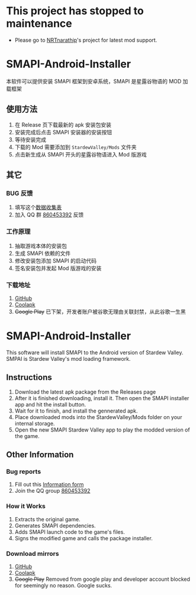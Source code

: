 # This project has stopped to maintenance
 * Please go to [NRTnarathip](https://github.com/NRTnarathip/SMAPILoader)'s project for latest mod support.

# SMAPI-Android-Installer

本软件可以提供安装 SMAPI 框架到安卓系统，SMAPI 是星露谷物语的 MOD 加载框架

## 使用方法

1.  在 Release 页下载最新的 apk 安装包安装
2.  安装完成后点击 SMAPI 安装器的安装按钮
3.  等待安装完成
4.  下载的 Mod 需要添加到 `StardewValley/Mods` 文件夹
5.  点击新生成从 SMAPI 开头的星露谷物语进入 Mod 版游戏

## 其它

### BUG 反馈

1.  填写这个[数据收集表](https://docs.qq.com/form/edit/DWlJZc0paV2xxR2JL)
2.  加入 QQ 群 [860453392](https://jq.qq.com/?_wv=1027&k=55svbYs) 反馈

### 工作原理

1.  抽取游戏本体的安装包
2.  生成 SMAPI 依赖的文件
3.  修改安装包添加 SMAPI 的启动代码
4.  签名安装包并发起 Mod 版游戏的安装

### 下载地址

1.  [GitHub](https://github.com/ZaneYork/SMAPI-Android-Installer/releases)
2.  [Coolapk](https://www.coolapk.com/apk/256582)
3.  ~~Google Play~~ 已下架，开发者账户被谷歌无理由关联封禁，从此谷歌一生黑

#

# SMAPI-Android-Installer

This software will install SMAPI to the Android version of Stardew Valley. SMPAI is Stardew Valley's mod loading framework.

## Instructions

1.  Download the latest apk package from the Releases page
2.  After it is finished downloading, install it. Then open the SMAPI installer app and hit the install button.
3.  Wait for it to finish, and install the gennerated apk.
4.  Place downloaded mods into the StardewValley/Mods folder on your internal storage.
5.  Open the new SMAPI Stardew Valley app to play the modded version of the game.

## Other Information

### Bug reports

1.  Fill out this [Information form](https://docs.qq.com/form/edit/DWlJZc0paV2xxR2JL)
2.  Join the QQ group [860453392](https://jq.qq.com/?_wv=1027&k=55svbYs)

### How it Works

1.  Extracts the original game.
2.  Generates SMAPI dependencies.
3.  Adds SMAPI launch code to the game's files.
4.  Signs the modified game and calls the package installer.

### Download mirrors

1.  [GitHub](https://github.com/ZaneYork/SMAPI-Android-Installer/releases)
2.  [Coolapk](https://www.coolapk.com/apk/256582)
3.  ~~Google Play~~ Removed from google play and developer account blocked for seemingly no reason. Google sucks.

